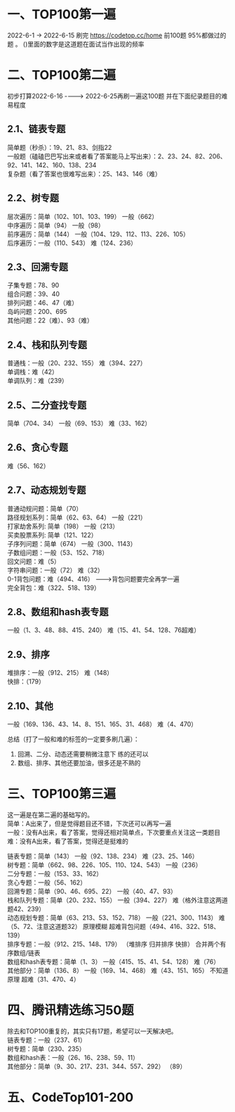 # 一、TOP100第一遍
2022-6-1 -> 2022-6-15  刷完 https://codetop.cc/home 前100题  95%都做过的题 。 ()里面的数字是这道题在面试当作出现的频率


# 二、TOP100第二遍
初步打算2022-6-16  ---->   2022-6-25再刷一遍这100题 并在下面纪录题目的难易程度  

## 2.1、链表专题      
简单题（秒杀）：19、21、83、剑指22     
一般题（磕磕巴巴写出来或者看了答案能马上写出来）：2、23、24、82、206、92、141、142、160、138、234    
复杂题（看了答案也很难写出来）：25、143、146（难）      


## 2.2、树专题      
层次遍历：简单（102、101、103、199）  一般（662）          
中序遍历：简单（94）  一般（98）        
前序遍历：简单（144） 一般（104、129、112、113、226、105）        
后序遍历：一般（110、543）  难（124、236）      


## 2.3、回溯专题     
子集专题：78、90     
组合问题：39、40      
排列问题：46、47（难）      
岛屿问题：200、695      
其他问题：22（难）、93（难）     


## 2.4、栈和队列专题     
普通栈：一般（20、232、155） 难（394、227）       
单调栈：难（42）    
单调队列：难（239）    


## 2.5、二分查找专题
简单（704、34） 一般（69、153）  难（33、162）


## 2.6、贪心专题
难（56、162）


## 2.7、动态规划专题
普通动规问题：简单（70）   
路径规划系列：简单（62、63、64）  一般（221）    
打家劫舍系列: 简单（198） 一般（213）    
买卖股票系列: 简单（121、122）     
子序列问题：简单（674） 一般（300、1143）    
子数组问题：一般（53、152、718）    
回文问题：难（5）    
字符串问题：一般（72） 难（32）    
0-1背包问题：难（494、416）   --->背包问题要完全再学一遍     
完全背包：难（322、518、139）    


## 2.8、数组和hash表专题
一般（1、3、48、88、415、240） 难（15、41、54、128、76超难）

## 2.9、排序
堆排序：一般（912、215） 难（148）    
快排：（179）    

## 2.10、其他
一般（169、136、43、14、8、151、165、31、468）  难（4、470）   

总结（打了一般和难的标签的一定要多刷几遍）：       
1. 回溯、二分、动态还需要稍微注意下  练的还可以        
2. 数组、排序、其他还要加油，很多还是不熟的     

# 三、TOP100第三遍
这一遍是在第二遍的基础写的。               
简单：A出来了，但是觉得题目还不错，下次还可以再写一遍           
一般：没有A出来，看了答案，觉得还相对简单点，下次要重点关注这一类题目            
难：没有A出来，看了答案，觉得还是挺难的                 

链表专题：简单（143）   一般（92、138、234）   难（23、25、146）        
树专题：简单（662、98、226、105、110、124、543）   一般（236）        
二分专题：一般（153、33、162）         
贪心专题：一般（56、162）         
回溯专题：简单（90、46、695、22）  一般（40、47、93）             
栈和队列专题：简单（20、232、155） 一般（394、227） 难（格外注意这两道题42、239）      
动态规划专题：简单（63、213、53、152、718） 一般（221、300、1143） 难（5、72、注意这道题32）  原理模糊 超难背包问题（494、416、322、518、139）        
排序专题：一般（912、215、148、179） （堆排序 归并排序 快排）  合并两个有序数组/链表        
数组和hash表专题：简单（1、3）     一般（415、15、41、54、128）   难（76）          
其他部分：简单（136、8）   一般（169、14、468）  难（43、151、165）  不知道原理 超难（31、470、4）       


# 四、腾讯精选练习50题     
除去和TOP100重复的，其实只有17题，希望可以一天解决吧。      
链表专题：一般（237、61）        
树专题：简单（230、235）    
数组和hash表：一般（26、16、238、59、11）         
其他部分：简单（9、30、217、231、344、557、292）  （89）        


# 五、CodeTop101-200


